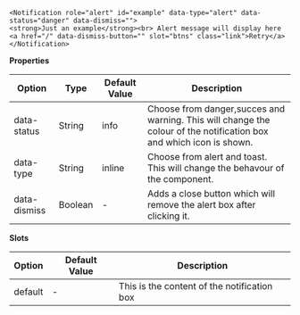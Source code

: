 ```
<Notification role="alert" id="example" data-type="alert" data-status="danger" data-dismiss="">
<strong>Just an example</strong><br> Alert message will display here <a href="/" data-dismiss-button="" slot="btns" class="link">Retry</a>
</Notification>
```

**Properties**

| Option | Type | Default Value | Description |
| ------ | ---- | ------------- | ----------- |
| data-status | String | info | Choose from danger,succes and warning. This will change the colour of the notification box and which icon is shown. |
| data-type | String | inline | Choose from alert and toast. This will change the behavour of the component. |
| data-dismiss | Boolean | - | Adds a close button which will remove the alert box after clicking it. |

**Slots**

| Option | Default Value | Description |
| ------ | ------------- | ----------- |
| default | - | This is the content of the notification box |